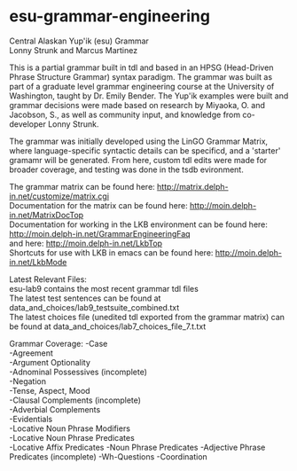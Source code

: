 # esu-grammar-engineering
Central Alaskan Yup'ik (esu) Grammar <br>
Lonny Strunk and Marcus Martinez

This is a partial grammar built in tdl and based in an HPSG (Head-Driven Phrase Structure Grammar) syntax paradigm. The grammar was built as part of a graduate level grammar engineering course at the University of Washington, taught by Dr. Emily Bender. The Yup'ik examples were built and grammar decisions were made based on research by Miyaoka, O. and Jacobson, S., as well as community input, and knowledge from co-developer Lonny Strunk. 

The grammar was initially developed using the LinGO Grammar Matrix, where language-specific syntactic details can be specificd, and a 'starter' gramamr will be generated. From here, custom tdl edits were made for broader coverage, and testing was done in the tsdb evironment.

The grammar matrix can be found here: http://matrix.delph-in.net/customize/matrix.cgi <br>
Documentation for the matrix can be found here: http://moin.delph-in.net/MatrixDocTop <br>
Documentation for working in the LKB environment can be found here: http://moin.delph-in.net/GrammarEngineeringFaq <br>
and here: http://moin.delph-in.net/LkbTop <br>
Shortcuts for use with LKB in emacs can be found here: http://moin.delph-in.net/LkbMode

Latest Relevant Files: <br>
esu-lab9 contains the most recent grammar tdl files <br>
The latest test sentences can be found at data_and_choices/lab9_testsuite_combined.txt <br>
The latest choices file (unedited tdl exported from the grammar matrix) can be found at data_and_choices/lab7_choices_file_7.t.txt

Grammar Coverage:
-Case <br>
-Agreement <br>
-Argument Optionality <br>
-Adnominal Possessives (incomplete) <br>
-Negation <br>
-Tense, Aspect, Mood <br>
-Clausal Complements (incomplete) <br>
-Adverbial Complements <br>
-Evidentials <br>
-Locative Noun Phrase Modifiers <br>
-Locative Noun Phrase Predicates <br>
-Locative Affix Predicates
-Noun Phrase Predicates
-Adjective Phrase Predicates (incomplete)
-Wh-Questions
-Coordination

